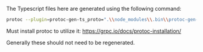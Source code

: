 The Typescript files here are generated using the following command:

```sh
protoc --plugin=protoc-gen-ts_proto=".\\node_modules\\.bin\\protoc-gen-ts_proto.cmd" --ts_proto_out=. --ts_proto_opt=env=node,forceLong=bigint,esModuleInterop=true .\app\vendor\blizzard\product_db.proto
```

Must install protoc to utilize it: https://grpc.io/docs/protoc-installation/

Generally these should not need to be regenerated.
